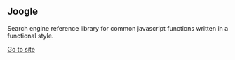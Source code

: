 ## Joogle

Search engine reference library for common javascript functions written in a functional style.

[Go to site](https://joogle-fp.netlify.app/)
